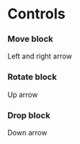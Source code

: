 # Controls

### Move block
Left and right arrow

### Rotate block
Up arrow

### Drop block
Down arrow
